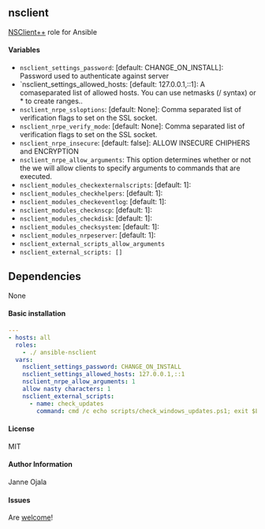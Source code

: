 ## nsclient

[NSClient++](https://https://www.nsclient.org//) role for Ansible

#### Variables

* `nsclient_settings_password`: [default: CHANGE_ON_INSTALL]: Password used to authenticate against server
* `nsclient_settings_allowed_hosts: [default: 127.0.0.1,::1]: A comaseparated list of allowed hosts. You can use netmasks (/ syntax) or * to create ranges..
* `nsclient_nrpe_ssloptions`: [default: None]: Comma separated list of verification flags to set on the SSL socket.
* `nsclient_nrpe_verify_mode`: [default: None]: Comma separated list of verification flags to set on the SSL socket.
* `nsclient_nrpe_insecure`: [default: false]: ALLOW INSECURE CHIPHERS and ENCRYPTION
* `nsclient_nrpe_allow_arguments`:  This option determines whether or not the we will allow clients to specify arguments to commands that are executed.
* `nsclient_modules_checkexternalscripts`: [default: 1]:
* `nsclient_modules_checkhelpers`: [default: 1]:
* `nsclient_modules_checkeventlog`: [default: 1]:
* `nsclient_modules_checknscp`: [default: 1]:
* `nsclient_modules_checkdisk`: [default: 1]:
* `nsclient_modules_checksystem`: [default: 1]:
* `nsclient_modules_nrpeserver`: [default: 1]:
* `nsclient_external_scripts_allow_arguments`
* `nsclient_external_scripts: []`

## Dependencies

None

#### Basic installation

```yaml
---
- hosts: all
  roles:
    - ./ ansible-nsclient
  vars:
    nsclient_settings_password: CHANGE_ON_INSTALL
    nsclient_settings_allowed_hosts: 127.0.0.1,::1
    nsclient_nrpe_allow_arguments: 1
    allow nasty characters: 1
    nsclient_external_scripts:
      - name: check_updates
        command: cmd /c echo scripts/check_windows_updates.ps1; exit $LastExitCode | powershell.exe -command -

```

#### License

MIT

#### Author Information

Janne Ojala

#### Issues

Are [welcome](https://github.com/janneojala/ansible-nsclient/issues)!

